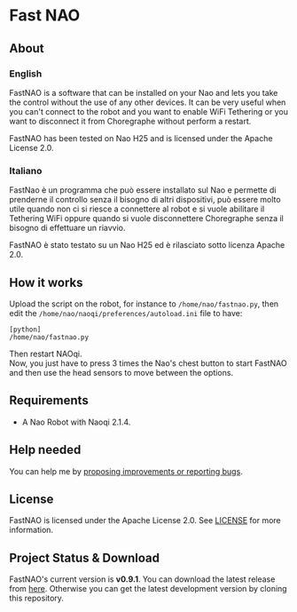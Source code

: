 # Fast NAO
## About
### English
FastNAO is a software that can be installed on your Nao and lets you take the control without the use of any other devices. It can be very useful when you can't connect to the robot and you want to enable WiFi Tethering or you want to disconnect it from Choregraphe without perform a restart.

FastNAO has been tested on Nao H25 and is licensed under the Apache License 2.0.

### Italiano
FastNao è un programma che può essere installato sul Nao e permette di prenderne il controllo senza il bisogno di altri dispositivi, può essere molto utile quando non ci si riesce a connettere al robot e si vuole abilitare il Tethering WiFi oppure quando si vuole disconnettere Choregraphe senza il bisogno di effettuare un riavvio.

FastNAO è stato testato su un Nao H25 ed è rilasciato sotto licenza Apache 2.0.

## How it works
Upload the script on the robot, for instance to `/home/nao/fastnao.py`, then edit the `/home/nao/naoqi/preferences/autoload.ini` file to have:

`[python]`<br/>
`/home/nao/fastnao.py`

Then restart NAOqi.  
Now, you just have to press 3 times the Nao's chest button to start FastNAO and then use the head sensors to move between the options.

## Requirements
* A Nao Robot with Naoqi 2.1.4.

## Help needed
You can help me by <a href="https://github.com/Fabrimat/FastNAO/issues">proposing improvements or reporting bugs</a>.

## License
FastNAO is licensed under the Apache License 2.0. See [LICENSE](LICENSE) for more information.

## Project Status & Download
FastNAO's current version is **v0.9.1**. You can download the latest release from <a href="https://github.com/Fabrimat/FastNAO/releases/tag/v0.9.1">here</a>. Otherwise you can get the latest development version by cloning this repository.
